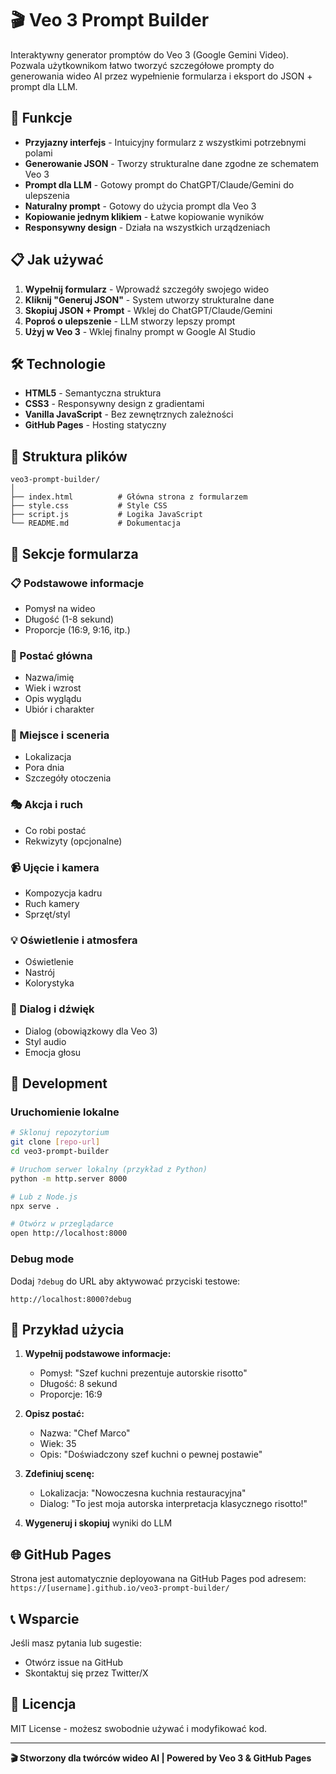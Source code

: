 # 🎬 Veo 3 Prompt Builder

Interaktywny generator promptów do Veo 3 (Google Gemini Video). Pozwala użytkownikom łatwo tworzyć szczegółowe prompty do generowania wideo AI przez wypełnienie formularza i eksport do JSON + prompt dla LLM.

## 🚀 Funkcje

- **Przyjazny interfejs** - Intuicyjny formularz z wszystkimi potrzebnymi polami
- **Generowanie JSON** - Tworzy strukturalne dane zgodne ze schematem Veo 3
- **Prompt dla LLM** - Gotowy prompt do ChatGPT/Claude/Gemini do ulepszenia
- **Naturalny prompt** - Gotowy do użycia prompt dla Veo 3
- **Kopiowanie jednym klikiem** - Łatwe kopiowanie wyników
- **Responsywny design** - Działa na wszystkich urządzeniach

## 📋 Jak używać

1. **Wypełnij formularz** - Wprowadź szczegóły swojego wideo
2. **Kliknij "Generuj JSON"** - System utworzy strukturalne dane
3. **Skopiuj JSON + Prompt** - Wklej do ChatGPT/Claude/Gemini
4. **Poproś o ulepszenie** - LLM stworzy lepszy prompt
5. **Użyj w Veo 3** - Wklej finalny prompt w Google AI Studio

## 🛠️ Technologie

- **HTML5** - Semantyczna struktura
- **CSS3** - Responsywny design z gradientami
- **Vanilla JavaScript** - Bez zewnętrznych zależności
- **GitHub Pages** - Hosting statyczny

## 📁 Struktura plików

```
veo3-prompt-builder/
│
├── index.html          # Główna strona z formularzem
├── style.css           # Style CSS
├── script.js           # Logika JavaScript
└── README.md           # Dokumentacja
```

## 🎯 Sekcje formularza

### 📋 Podstawowe informacje
- Pomysł na wideo
- Długość (1-8 sekund)
- Proporcje (16:9, 9:16, itp.)

### 👤 Postać główna
- Nazwa/imię
- Wiek i wzrost
- Opis wyglądu
- Ubiór i charakter

### 🏢 Miejsce i sceneria
- Lokalizacja
- Pora dnia
- Szczegóły otoczenia

### 🎭 Akcja i ruch
- Co robi postać
- Rekwizyty (opcjonalne)

### 📹 Ujęcie i kamera
- Kompozycja kadru
- Ruch kamery
- Sprzęt/styl

### 💡 Oświetlenie i atmosfera
- Oświetlenie
- Nastrój
- Kolorystyka

### 💬 Dialog i dźwięk
- Dialog (obowiązkowy dla Veo 3)
- Styl audio
- Emocja głosu

## 🔧 Development

### Uruchomienie lokalne

```bash
# Sklonuj repozytorium
git clone [repo-url]
cd veo3-prompt-builder

# Uruchom serwer lokalny (przykład z Python)
python -m http.server 8000

# Lub z Node.js
npx serve .

# Otwórz w przeglądarce
open http://localhost:8000
```

### Debug mode

Dodaj `?debug` do URL aby aktywować przyciski testowe:
```
http://localhost:8000?debug
```

## 📝 Przykład użycia

1. **Wypełnij podstawowe informacje:**
   - Pomysł: "Szef kuchni prezentuje autorskie risotto"
   - Długość: 8 sekund
   - Proporcje: 16:9

2. **Opisz postać:**
   - Nazwa: "Chef Marco"
   - Wiek: 35
   - Opis: "Doświadczony szef kuchni o pewnej postawie"

3. **Zdefiniuj scenę:**
   - Lokalizacja: "Nowoczesna kuchnia restauracyjna"
   - Dialog: "To jest moja autorska interpretacja klasycznego risotto!"

4. **Wygeneruj i skopiuj** wyniki do LLM

## 🌐 GitHub Pages

Strona jest automatycznie deployowana na GitHub Pages pod adresem:
`https://[username].github.io/veo3-prompt-builder/`

## 📞 Wsparcie

Jeśli masz pytania lub sugestie:
- Otwórz issue na GitHub
- Skontaktuj się przez Twitter/X

## 📄 Licencja

MIT License - możesz swobodnie używać i modyfikować kod.

---

**🎬 Stworzony dla twórców wideo AI | Powered by Veo 3 & GitHub Pages**